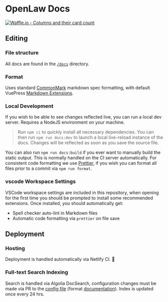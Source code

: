 # OpenLaw Docs

[![Waffle.io - Columns and their card count](https://badge.waffle.io/cabc653c901b0e3737a5fc8ebf19ae2f4c76d4c83a8fef02c85c4d965d4bc323.svg?columns=all)](https://waffle.io/openlawteam/docs)

## Editing

### File structure

All docs are found in the [`/docs`](/docs) directory.

### Format

Uses standard [CommonMark] markdown spec formatting, with default VuePress
[Markdown Extensions].

[commonmark]: https://spec.commonmark.org/current/
[markdown extensions]: https://vuepress.vuejs.org/guide/markdown.html

### Local Development

If you wish to be able to see changes reflected live, you can run a local dev
server. Requires a NodeJS environment on your machine.

> Run `npm ci` to quickly install all necessary dependencies. You can then run
> `npm run docs:dev` to launch a local live-reload instance of the docs. Changes
> will be reflected as soon as you save the source file.

You can also run `npm run docs:build` if you ever want to manually build the
static output. This is normally handled on the CI server automatically. For
consistent code formatting we use [Prettier], if you wish you can format all
files prior to a commit via `npm run format`.

[prettier]: https://prettier.io

### vscode Workspace Settings

VSCode workspace settings are included in this repository, when opening for the
first time you should be prompted to install some recommended extensions. Once
installed, you should automatically get:

- Spell checker auto-lint in Markdown files
- Automatic code formatting via `prettier` on file save

## Deployment

### Hosting

Deployment is handled automatically via Netlify CI. :tada:

### Full-text Search Indexing

Search is handled via Algolia DocSearch, configuration changes must be made via
PR to the [config file] (format [documentation]). Index is updated once every
24 hrs.

[config file]: https://github.com/algolia/docsearch-configs/blob/master/configs/openlaw.json
[documentation]: https://community.algolia.com/docsearch/config-file.html
